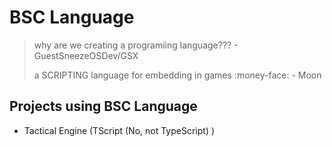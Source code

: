 # BSC Language
> why are we creating a programiing language??? - GuestSneezeOSDev/GSX
>
> a SCRIPTING language for embedding in games :money-face: - Moon

## Projects using BSC Language
- Tactical Engine (TScript (No, not TypeScript) )